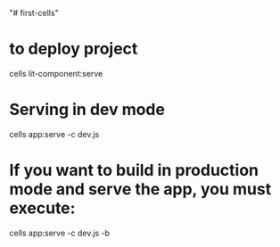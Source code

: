 "# first-cells" 

# to deploy project
cells lit-component:serve

# Serving in dev mode
cells app:serve -c dev.js

# If you want to build in production mode and serve the app, you must execute:
cells app:serve -c dev.js -b
